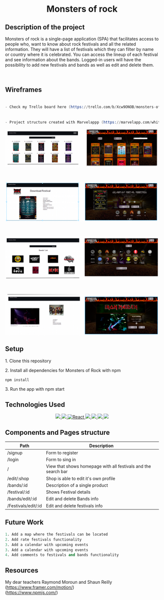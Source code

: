 <h1 align="center"> <strong>Monsters of rock</strong></h1>

## Description of the project

<p> Monsters of rock is a single-page application (SPA) that facilitates access to people who, want to know about rock festivals and all the related information. They will have a list of festivals which they can filter by name or country where it is celebrated. You can access the lineup of each festival and see information about the bands. Logged-in users will have the possibility to add new festivals and bands as well as edit and delete them. <p>

<br>

## Wireframes

```s

- Check my Trello board here (https://trello.com/b/Xcw9ONOB/monsters-of-rock).


- Project structure created with Marvelappp (https://marvelapp.com/whiteboard/y11jhBxnoEwvUrP6dl1u).


```

![wireframe](https://github.com/Openbank-Java-Bootcamp/monsters-of-rock-client/blob/main/readmeImg/wireframe1.png)

<br>

![wireframe2](https://github.com/Openbank-Java-Bootcamp/monsters-of-rock-client/blob/main/readmeImg/wireframe2.png)

<br>

![wireframe3](https://github.com/Openbank-Java-Bootcamp/monsters-of-rock-client/blob/main/readmeImg/wireframe3.png)

<br>

![wireframe4](https://github.com/Openbank-Java-Bootcamp/monsters-of-rock-client/blob/main/readmeImg/wireframe4.png)
<br>


## Setup

<p>1. Clone this repository </p>
<p>2. Install all dependencies for Monsters of Rock with npm
<p>

```sh
npm install
```
</p>

<p>3. Run the app with npm start </p>

## Technologies Used

<p align="center">
   <a href="https://www.npmjs.com/">
     <img src="https://img.shields.io/badge/npm-v8.3.1-brightgreen" />
   </a>
   <a href="https://nodejs.org/en/">
     <img src="https://img.shields.io/badge/Node.js-v17.4.0-brightgreen" />
   </a>
   <a href="https://es.reactjs.org/">
    <img alt="React" src="https://img.shields.io/badge/React-v18.1.0-brightgreen" target="_blank" />
   </a>
   <a href="https://v5.reactrouter.com/">
    <img src="https://img.shields.io/badge/react%20router%20dom-v6.3.0-brightgreen" />
   </a>
    <a href="https://ant.design/">
    <img src="https://img.shields.io/badge/antd-v4.21.2-brightgreen" />
   </a>
   <a href="https://www.framer.com/motion/">
    <img src="https://img.shields.io/badge/framer%20motion-v6.3.11-brightgreen">
   </a>
     <a href="https://www.npmjs.com/package/react-multi-select-component">
    <img src="https://img.shields.io/badge/react%20multi%20select%20component-v4.2.9-brightgreen">
   </a>
</p>

## Components and Pages structure

| Path                | Description                                                    |
| ------------------- | -------------------------------------------------------------- |
| /signup             | Form to register                                               |
| /login              | Form to sing in                                                |
| /                   | View that shows homepage with all festivals and the search bar |
| /edit/:shop         | Shop is able to edit it's own profile                          |
| /bands/:id          | Description of a single product                                |
| /festival/:id       | Shows Festival details                                         |
| /bands/edit/:id     | Edit and delete Bands info                                     |
| /Festivals/edit/:id | Edit and delete festivals info                                 |

## Future Work
```s
1. Add a map where the festivals can be located 
2. Add rate festivals functionality 
3. Add a calendar with upcoming events 
3. Add a calendar with upcoming events 
4. Add comments to festivals and bands functionality 
```

## Resources

My dear teachers Raymond Moroun and Shaun Reilly
(https://www.framer.com/motion/)<br>
(https://www.npmjs.com/) 
 